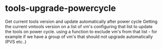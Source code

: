 # tools-upgrade-powercycle
Get current tools version and update automatically after power cycle
Getting the current vmtools version on a list of vm's
configuring that list to update the tools on power cycle.
using a function to exclude vm's from that list - for example if we have a group of vm's that should not upgrade automatically (PVS etc..)

